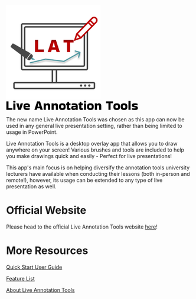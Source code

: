 

<img src="./docs/images/LAT%20Logo%202.png" width="256">
<img src="./assets/docs/Live%20Annotation%20Tools%20Logo.png">

The new name Live Annotation Tools was chosen as this app can now be used in any
general live presentation setting, rather than being limited to usage in PowerPoint.

Live Annotation Tools is a desktop overlay app that allows you to 
draw anywhere on your screen! Various brushes and tools are included
to help you make drawings quick and easily - Perfect for live presentations!


This app's main focus is on helping diversify the annotation tools university
lecturers have available when conducting their lessons (both in-person and remote!), however, its usage
can be extended to any type of live presentation as well.

# Official Website

Please head to the official Live Annotation Tools website [here](https://tlchicken.github.io/lecturer-broadcasting-software/index.html)!

# More Resources

[Quick Start User Guide](https://tlchicken.github.io/lecturer-broadcasting-software/quickStart.html)

[Feature List](https://tlchicken.github.io/lecturer-broadcasting-software/features.html)

[About Live Annotation Tools](https://tlchicken.github.io/lecturer-broadcasting-software/about.html)





